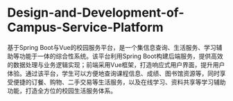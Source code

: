# Design-and-Development-of-Campus-Service-Platform
基于Spring Boot与Vue的校园服务平台，是一个集信息查询、生活服务、学习辅助等功能于一体的综合性系统。该平台利用Spring Boot构建后端服务，提供高效的数据处理与业务逻辑实现；前端采用Vue框架，打造响应式用户界面，提升用户体验。通过该平台，学生可以方便地查询课程信息、成绩、图书馆资源等，同时享受便捷的订餐、购物、二手交易等生活服务，以及在线学习、资料共享等学习辅助功能，打造全方位的校园生活服务体系。
